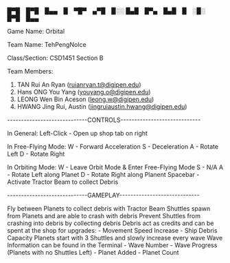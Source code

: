 
█▀█ █▀█ █▄▄ █ ▀█▀ ▄▀█ █░░
█▄█ █▀▄ █▄█ █ ░█░ █▀█ █▄▄
                                        
                                                                                                                            
Game Name: Orbital

Team Name: TehPengNoIce

Class/Section: CSD1451 Section B

Team Members:
1. TAN Rui An Ryan (ruianryan.t@digipen.edu)
2. Hans ONG You Yang (youyang.o@digipen.edu)
3. LEONG Wen Bin Aceson (leong.w@digipen.edu)
4. HWANG Jing Rui, Austin (jingruiaustin.hwang@digipen.edu)


-----------------------------CONTROLS-----------------------------

In General:
Left-Click	- Open up shop tab on right

In Free-Flying Mode:
W 			- Forward Acceleration
S 			- Deceleration
A 			- Rotate Left
D 			- Rotate Right

In Orbiting Mode:
W 			- Leave Orbit Mode & Enter Free-Flying Mode
S 			- N/A
A 			- Rotate Left along Planet
D 			- Rotate Right along Planent
Spacebar 	- Activate Tractor Beam to collect Debris


-----------------------------GAMEPLAY-----------------------------

Fly between Planets to collect debris with Tractor Beam
Shuttles spawn from Planets and are able to crash with debris
Prevent Shuttles from crashing into debris by collecting debris
Debris act as credits and can be spent at the shop for upgrades:
	- Movement Speed Increase
	- Ship Debris Capacity
Planets start with 3 Shuttles and slowly increase every wave
Wave Information can be found in the Terminal
	- Wave Number
	- Wave Progress (Planets with no Shuttles Left)
	- Planet Added
	- Planet Count

